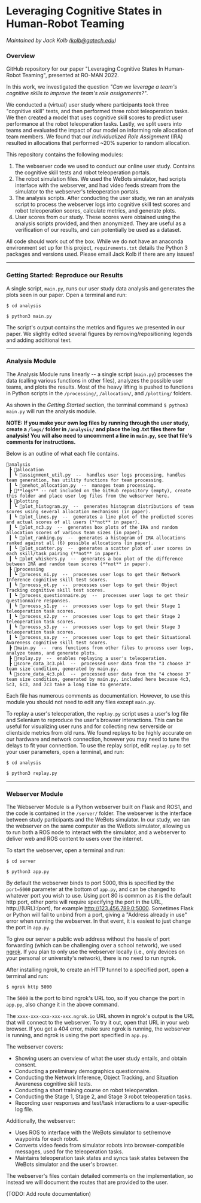 # Leveraging Cognitive States in Human-Robot Teaming

*Maintained by Jack Kolb (kolb@gatech.edu)*

### Overview

GitHub repository for our paper "Leveraging Cognitive States In Human-Robot Teaming", presented at RO-MAN 2022.

In this work, we investigated the question *"Can we leverage a team's cognitive skills to improve the team's role assignments?"*.

We conducted a (virtual) user study where participants took three "cognitive skill" tests, and then performed three robot teleoperation tasks. We then created a model that uses cognitive skill scores to predict user performance at the robot teleoperation tasks. Lastly, we split users into teams and evaluated the impact of our model on informing role allocation of team members. We found that our *Individualized Role Assignment* (IRA) resulted in allocations that performed ~20% superior to random allocation.

This repository contains the following modules:
1. The webserver code we used to conduct our online user study. Contains the cognitive skill tests and robot teleoperation portals.
2. The robot simulation files. We used the WeBots simulator, had scripts interface with the webserver, and had video feeds stream from the simulator to the webserver's teleoperation portals.
3. The analysis scripts. After conducting the user study, we ran an analysis script to process the webserver logs into cognitive skill test scores and robot teleoperation scores, calculate metrics, and generate plots.
4. User scores from our study. These scores were obtained using the analysis scripts provided, and then anonymized. They are useful as a verification of our results, and can potentially be used as a dataset. 

All code should work out of the box. While we do not have an anaconda environment set up for this project, `requirements.txt` details the Python 3 packages and versions used. Please email Jack Kolb if there are any issues!

___

### Getting Started: Reproduce our Results

A single script, `main.py`, runs our user study data analysis and generates the plots seen in our paper. Open a terminal and run:

`$ cd analysis`

`$ python3 main.py`


The script's output contains the metrics and figures we presented in our paper. We slightly edited several figures by removing/repositioning legends and adding additional text.

___

### Analysis Module

The Analysis Module runs linearly -- a single script (`main.py`) processes the data (calling various functions in other files), analyzes the possible user teams, and plots the results. Most of the heavy lifting is pushed to functions in Python scripts in the `/processing/`, `/allocation/`, and `/plotting/` folders.

As shown in the *Getting Started* section, the terminal command `$ python3 main.py` will run the analysis module.

**NOTE: If you make your own log files by running through the user study, create a `/logs/` folder in `/analysis/` and place the log .txt files there for analysis! You will also need to uncomment a line in `main.py`, see that file's comments for instructions.**

Below is an outline of what each file contains.

```
📂analysis
 ┣ 📂allocation
 ┃ ┗ 📜assignment_util.py  --  handles user logs processing, handles team generation, has utility functions for team processing.
 ┃ ┗ 📜onehot_allocation.py  --  manages team processing.
 ┣ 📂**logs** -- not included on the GitHub repository (empty), create this folder and place user log files from the webserver here.
 ┣ 📂plotting
 ┃ ┗ 📜plot_histogram.py  --  generates histogram distributions of team scores using several allocation mechanisms (in paper).
 ┃ ┗ 📜plot_lines.py  --  generates a line plot of the predicted scores and actual scores of all users (**not** in paper).
 ┃ ┗ 📜plot_nc3.py  --  generates box plots of the IRA and random allocation scores of various team sizes (in paper).
 ┃ ┗ 📜plot_ranking.py  --  generates a histogram of IRA allocations ranked against all (6) possible allocations (in paper).
 ┃ ┗ 📜plot_scatter.py  --  generates a scatter plot of user scores in each skill/task pairing (**not** in paper).
 ┃ ┗ 📜plot_whiskers.py  --  generates a box plot of the difference between IRA and random team scores (**not** in paper).
 ┣ 📂processing
 ┃ ┗ 📜process_ni.py  --  processes user logs to get their Network Inference cognitive skill test scores.
 ┃ ┗ 📜process_ot.py  --  processes user logs to get their Object Tracking cognitive skill test scores.
 ┃ ┗ 📜process_questionnaire.py  --  processes user logs to get their questionnaire responses.
 ┃ ┗ 📜process_s1.py  --  processes user logs to get their Stage 1 teleoperation task scores.
 ┃ ┗ 📜process_s2.py  --  processes user logs to get their Stage 2 teleoperation task scores.
 ┃ ┗ 📜process_s3.py  --  processes user logs to get their Stage 3 teleoperation task scores.
 ┃ ┗ 📜process_sa.py  --  processes user logs to get their Situational Awareness cognitive skill test scores.
 ┣ 📜main.py  --  runs functions from other files to process user logs, analyze teams, and generate plots.
 ┣ 📜replay.py  --  enables replaying a user's teleoperation.
 ┣ 📜score_data_3c3.pkl  --  processed user data from the "3 choose 3" team size condition, generated by main.py.
 ┗ 📜score_data_4c3.pkl  --  processed user data from the "4 choose 3" team size condition, generated by main.py, included here because 4c3, 5c3, 6c3, and 7c3 take a long time to generate.
```

Each file has numerous comments as documentation. However, to use this module you should not need to edit any files except `main.py`.

To replay a user's teleoperation, the `replay.py` script uses a user's log file and Selenium to reproduce the user's browser interactions. This can be useful for visualizing user runs and for collecting new serverside or clientside metrics from old runs. We found replays to be highly accurate on our hardware and network connection, however you may need to tune the delays to fit your connection. To use the replay script, edit `replay.py` to set your user parameters, open a terminal, and run:

`$ cd analysis`

`$ python3 replay.py`

___

### Webserver Module

The Webserver Module is a Python webserver built on Flask and ROS1, and the code is contained in the `/server/` folder. The webserver is the interface between study participants and the WeBots simulator. In our study, we ran the webserver on the same computer as the WeBots simulator, allowing us to run both a ROS node to interact with the simulator, and a webserver to deliver web and ROS content to users over the internet.

To start the webserver, open a terminal and run:

`$ cd server`

`$ python3 app.py`

By default the webserver binds to port 5000, this is specified by the `port=5000` parameter at the bottom of `app.py`, and can be changed to whatever port you wish to use. Using port 80 is common as it is the default http port, other ports will require specifying the port in the URL, http://(URL):(port), for example http://123.456.789.0:5000. Sometimes Flask or Python will fail to unbind from a port, giving a "Address already in use" error when running the webserver. In that event, it is easiest to just change the port in `app.py`.

To give our server a public web address without the hassle of port forwarding (which can be challenging over a school network), we used [ngrok](https://ngrok.com). If you plan to only use the webserver locally (i.e., only devices on your personal or university's network), there is no need to run ngrok.

After installing ngrok, to create an HTTP tunnel to a specified port, open a terminal and run:

`$ ngrok http 5000`

The `5000` is the port to bind ngrok's URL too, so if you change the port in `app.py`, also change it in the above command.

The `xxxx-xxx-xxx-xxx-xxx.ngrok.io` URL shown in ngrok's output is the URL that will connect to the webserver. To try it out, open that URL in your web browser. If you get a 404 error, make sure ngrok is running, the webserver is running, and ngrok is using the port specified in `app.py`.

The webserver covers:

* Showing users an overview of what the user study entails, and obtain consent.
* Conducting a preliminary demographics questionnaire.
* Conducting the Network Inference, Object Tracking, and Situation Awareness cognitive skill tests.
* Conducting a short training course on robot teleoperation.
* Conducting the Stage 1, Stage 2, and Stage 3 robot teleoperation tasks.
* Recording user responses and test/task interactions to a user-specific log file.

Additionally, the webserver:

* Uses ROS to interface with the WeBots simulator to set/remove waypoints for each robot.
* Converts video feeds from simulator robots into browser-compatible messages, used for the teleoperation tasks.
* Maintains teleoperation task states and syncs task states between the WeBots simulator and the user's browser.

The webserver's files contain detailed comments on the implementation, so instead we will document the routes that are provided to the user.

(TODO: Add route documentation)

